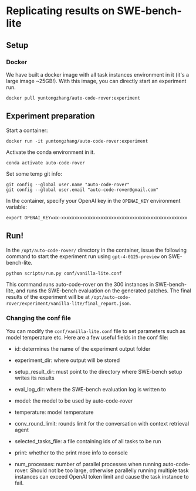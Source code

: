# Replicating results on SWE-bench-lite

## Setup

### Docker

We have built a docker image with all task instances environment in it (it's a large image ~25GB!).
With this image, you can directly start an experiment run.

```
docker pull yuntongzhang/auto-code-rover:experiment
```

## Experiment preparation

Start a container:

```
docker run -it yuntongzhang/auto-code-rover:experiment
```

Activate the conda environment in it.

```
conda activate auto-code-rover
```

Set some temp git info:

```
git config --global user.name "auto-code-rover"
git config --global user.email "auto-code-rover@gmail.com"
```

In the container, specify your OpenAI key in the `OPENAI_KEY` environment variable:

```
export OPENAI_KEY=xx-xxxxxxxxxxxxxxxxxxxxxxxxxxxxxxxxxxxxxxxxxxxxxxxx
```

## Run!

In the `/opt/auto-code-rover/` directory in the container, issue the following command to start
the experiment run using `gpt-4-0125-preview` on SWE-bench-lite.

```
python scripts/run.py conf/vanilla-lite.conf
```

This command runs auto-code-rover on the 300 instances in SWE-bench-lite, and runs the SWE-bench
evaluation on the generated patches. The final results of the experiment will be at
`/opt/auto-code-rover/experiment/vanilla-lite/final_report.json`.

### Changing the conf file

You can modify the `conf/vanilla-lite.conf` file to set parameters such as model temperature etc.
Here are a few useful fields in the conf file:

- id: determines the name of the experiment output folder
- experiment_dir: where output will be stored
- setup_result_dir: must point to the directory where SWE-bench setup writes its results
- eval_log_dir: where the SWE-bench evaluation log is written to

- model: the model to be used by auto-code-rover
- temperature: model temperature
- conv_round_limit: rounds limit for the conversation with context retrieval agent
- selected_tasks_file: a file containing ids of all tasks to be run
- print: whether to the print more info to console
- num_processes: number of parallel processes when running auto-code-rover. Should not be too large, otherwise parallelly running multiple task instances can exceed OpenAI token limit and cause the task instance to fail.

